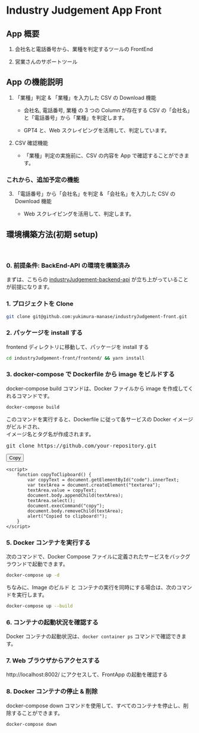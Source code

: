 # Industry Judgement App Front

## App 概要

1. 会社名と電話番号から、業種を判定するツールの FrontEnd

2. 営業さんのサポートツール

## App の機能説明

1. 「業種」判定 & 「業種」を入力した CSV の Download 機能

   - 会社名, 電話番号, 業種 の 3 つの Column が存在する CSV の「会社名」と「電話番号」から「業種」を判定します。

   - GPT4 と、Web スクレイピングを活用して、判定しています。

2. CSV 確認機能

   - 「業種」判定の実施前に、CSV の内容を App で確認することができます。

### これから、追加予定の機能

3. 「電話番号」から「会社名」を判定 & 「会社名」を入力した CSV の Download 機能

   - Web スクレイピングを活用して、判定します。

## 環境構築方法(初期 setup)

<br>

### 0. 前提条件: BackEnd-API の環境を構築済み

まずは、こちらの
[industryJudgement-backend-api](https://github.com/yukimura-manase/industryJudgement-backend-api)
が立ち上がっていることが前提になります。
<br>

### 1. プロジェクトを Clone

```bash
git clone git@github.com:yukimura-manase/industryJudgement-front.git
```

### 2. パッケージを install する

frontend ディレクトリに移動して、パッケージを install する

```bash
cd industryJudgement-front/frontend/ && yarn install
```

### 3. docker-compose で Dockerfile から image をビルドする

docker-compose build コマンドは、Docker ファイルから image を作成してくれるコマンドです。

```bash
docker-compose build
```

このコマンドを実行すると、Dockerfile に従って各サービスの Docker イメージがビルドされ、
<br/>
イメージ名とタグ名が作成されます。

<!DOCTYPE html>
<html lang="en">
<head>
<meta charset="UTF-8">
<meta name="viewport" content="width=device-width, initial-scale=1.0">
<title>Copy Button Example</title>
</head>
<body>
    <pre id="code">git clone https://github.com/your-repository.git</pre>
    <button onclick="copyToClipboard()">Copy</button>

    <script>
        function copyToClipboard() {
            var copyText = document.getElementById("code").innerText;
            var textArea = document.createElement("textarea");
            textArea.value = copyText;
            document.body.appendChild(textArea);
            textArea.select();
            document.execCommand("copy");
            document.body.removeChild(textArea);
            alert("Copied to clipboard!");
        }
    </script>
</body>
</html>


### 5. Docker コンテナを実行する

次のコマンドで、Docker Compose ファイルに定義されたサービスをバックグラウンドで起動できます。

```bash
docker-compose up -d
```

ちなみに、Image のビルド と コンテナの実行を同時にする場合は、次のコマンドを実行します。

```bash
docker-compose up --build
```

### 6. コンテナの起動状況を確認する

Docker コンテナの起動状況は、`docker container ps` コマンドで確認できます。

### 7. Web ブラウザからアクセスする

http://localhost:8002/ にアクセスして、FrontApp の起動を確認する

### 8. Docker コンテナの停止 & 削除

docker-compose down コマンドを使用して、すべてのコンテナを停止し、削除することができます。

```bash
docker-compose down
```
